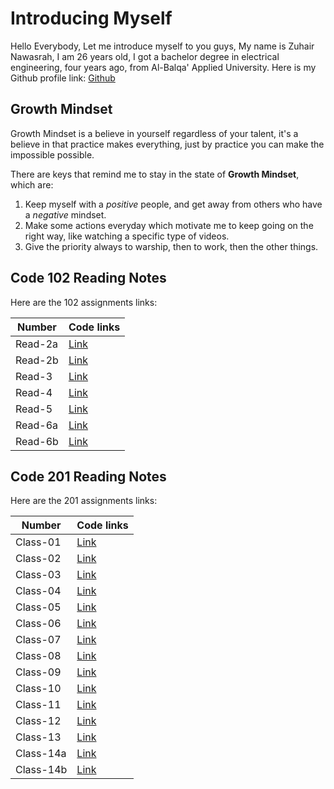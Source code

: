 # Introducing Myself

Hello Everybody, Let me introduce myself to you guys,
My name is Zuhair Nawasrah, I am 26 years old, I got a bachelor degree in electrical engineering, four years ago, from Al-Balqa' Applied University. Here is my Github profile link: [Github](https://github.com/ZuhairNawasrah)

## Growth Mindset

Growth Mindset is a believe in yourself regardless of your talent, it's a believe in that practice makes everything, just by practice you can make the impossible possible. 

There are keys that remind me to stay in the state of **Growth Mindset**, which are:
1. Keep myself with a _positive_ people, and get away from others who have a _negative_ mindset.
2. Make some actions everyday which motivate me to keep going on the right way, like watching a specific type of videos.
3. Give the priority always to warship, then to work, then the other things. 

## Code 102 Reading Notes

Here are the 102 assignments links:

| Number | Code links |
| ------ | ---------- |
| Read-2a | [Link](https://zuhairnawasrah.github.io/reading-notes/Read-2a) |
| Read-2b | [Link](https://zuhairnawasrah.github.io/reading-notes/Read-2b) |
| Read-3  | [Link](https://zuhairnawasrah.github.io/reading-notes/Read-3)  |
| Read-4  | [Link](https://zuhairnawasrah.github.io/reading-notes/Read-4)  |
| Read-5  | [Link](https://zuhairnawasrah.github.io/reading-notes/Read-5)  |
| Read-6a | [Link](https://zuhairnawasrah.github.io/reading-notes/Read-6a) |
| Read-6b | [Link](https://zuhairnawasrah.github.io/reading-notes/Read-6b) |

## Code 201 Reading Notes

Here are the 201 assignments links:

| Number | Code links |                                                       
| ------ | ---------- |                                                            
| Class-01 | [Link](https://zuhairnawasrah.github.io/reading-notes/Class-01) |
| Class-02 | [Link](https://zuhairnawasrah.github.io/reading-notes/Class-02) |
| Class-03 | [Link](https://zuhairnawasrah.github.io/reading-notes/Class-03) |
| Class-04 | [Link](https://zuhairnawasrah.github.io/reading-notes/Class-04) |
| Class-05 | [Link](https://zuhairnawasrah.github.io/reading-notes/Class-05) |
| Class-06 | [Link](https://zuhairnawasrah.github.io/reading-notes/Class-06) |
| Class-07 | [Link](https://zuhairnawasrah.github.io/reading-notes/Class-07) |
| Class-08 | [Link](https://zuhairnawasrah.github.io/reading-notes/Class-08) |
| Class-09 | [Link](https://zuhairnawasrah.github.io/reading-notes/Class-09) |
| Class-10 | [Link](https://zuhairnawasrah.github.io/reading-notes/Class-10) |
| Class-11 | [Link](https://zuhairnawasrah.github.io/reading-notes/Class-11) |
| Class-12 | [Link](https://zuhairnawasrah.github.io/reading-notes/Class-12) |
| Class-13 | [Link](https://zuhairnawasrah.github.io/reading-notes/Class-13) |
| Class-14a | [Link](https://zuhairnawasrah.github.io/reading-notes/Class-14a) |
| Class-14b | [Link](https://zuhairnawasrah.github.io/reading-notes/Class-14b) |

 